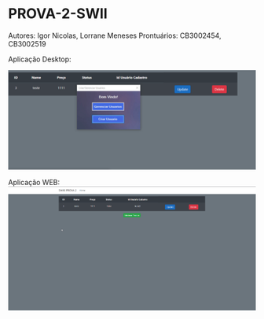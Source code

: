 # PROVA-2-SWII

Autores: Igor Nicolas, Lorrane Meneses 
Prontuários: CB3002454, CB3002519

Aplicação Desktop:

![Desktop](https://github.com/Lorranem/PROVA-2-SWII/blob/master/desktop.gif)

Aplicação WEB:
![Web](https://github.com/Lorranem/PROVA-2-SWII/blob/master/web.gif)
